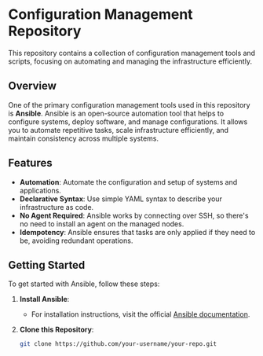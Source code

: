 # Configuration Management Repository

This repository contains a collection of configuration management tools and scripts, focusing on automating and managing the infrastructure efficiently.

## Overview

One of the primary configuration management tools used in this repository is **Ansible**. Ansible is an open-source automation tool that helps to configure systems, deploy software, and manage configurations. It allows you to automate repetitive tasks, scale infrastructure efficiently, and maintain consistency across multiple systems.

## Features

- **Automation**: Automate the configuration and setup of systems and applications.
- **Declarative Syntax**: Use simple YAML syntax to describe your infrastructure as code.
- **No Agent Required**: Ansible works by connecting over SSH, so there's no need to install an agent on the managed nodes.
- **Idempotency**: Ansible ensures that tasks are only applied if they need to be, avoiding redundant operations.

## Getting Started

To get started with Ansible, follow these steps:

1. **Install Ansible**: 
   - For installation instructions, visit the official [Ansible documentation](https://docs.ansible.com/ansible/latest/installation_guide/intro_installation.html).

2. **Clone this Repository**:
   ```bash
   git clone https://github.com/your-username/your-repo.git
